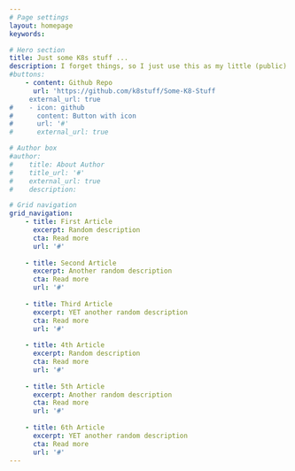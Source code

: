```yaml
---
# Page settings
layout: homepage
keywords:

# Hero section
title: Just some K8s stuff ...
description: I forget things, so I just use this as my little (public) notepad.
#buttons:
    - content: Github Repo
      url: 'https://github.com/k8stuff/Some-K8-Stuff
     external_url: true
#    - icon: github
#      content: Button with icon
#      url: '#'
#      external_url: true

# Author box
#author:
#    title: About Author
#    title_url: '#'
#    external_url: true
#    description: 

# Grid navigation
grid_navigation:
    - title: First Article
      excerpt: Random description
      cta: Read more
      url: '#'
      
    - title: Second Article
      excerpt: Another random description
      cta: Read more
      url: '#'
     
    - title: Third Article
      excerpt: YET another random description
      cta: Read more
      url: '#'
      
    - title: 4th Article
      excerpt: Random description
      cta: Read more
      url: '#'
      
    - title: 5th Article
      excerpt: Another random description
      cta: Read more
      url: '#'
     
    - title: 6th Article
      excerpt: YET another random description
      cta: Read more
      url: '#'
---
```

